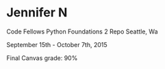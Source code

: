 Jennifer N
==========

Code Fellows Python Foundations 2 Repo
Seattle, Wa

September 15th - October 7th, 2015


Final Canvas grade: 90%
